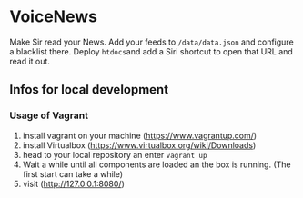 # VoiceNews
Make Sir read your News.
Add your feeds to `/data/data.json` and configure a blacklist there. Deploy `htdocs`and add a Siri shortcut to open that URL and read it out.


## Infos for local development
### Usage of Vagrant
1. install vagrant on your machine (https://www.vagrantup.com/)
2. install Virtualbox (https://www.virtualbox.org/wiki/Downloads)
3. head to your local repository an enter `vagrant up`
4. Wait a while until all components are loaded an the box is running. (The first start can take a while)
5. visit (http://127.0.0.1:8080/)
